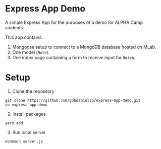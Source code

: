 # Express App Demo

A simple Express App for the purposes of a demo for ALPHA Camp students. 

This app contains:
1. Mongoose setup to connect to a MongoDB database hosted on MLab.
2. One model (`Note`).
3. One index page containing a form to receive input for `Note`s.

# Setup

1. Clone the repository

```
git clone https://github.com/gohdaniel15/express-app-demo.git
cd express-app-demo
```

2. Install packages

```
yarn add
```

3. Run local server

```
nodemon server.js
```